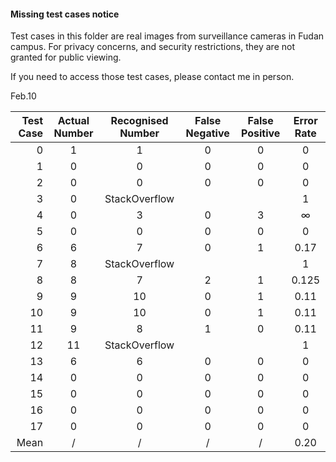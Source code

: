 #### Missing test cases notice

Test cases in this folder are real images from surveillance cameras in Fudan campus. For privacy concerns, and security restrictions, they are not granted for public viewing.

If you need to access those test cases, please contact me in person.



Feb.10

| Test Case | Actual Number | Recognised Number | False Negative | False Positive | Error Rate |
| --------: | :-----------: | :---------------: | :------------: | :------------: | :--------: |
|         0 |       1       |         1         |       0        |       0        |     0      |
|         1 |       0       |         0         |       0        |       0        |     0      |
|         2 |       0       |         0         |       0        |       0        |     0      |
|         3 |       0       |   StackOverflow   |                |                |     1      |
|         4 |       0       |         3         |       0        |       3        |     ∞      |
|         5 |       0       |         0         |       0        |       0        |     0      |
|         6 |       6       |         7         |       0        |       1        |    0.17    |
|         7 |       8       |   StackOverflow   |                |                |     1      |
|         8 |       8       |         7         |       2        |       1        |   0.125    |
|         9 |       9       |        10         |       0        |       1        |    0.11    |
|        10 |       9       |        10         |       0        |       1        |    0.11    |
|        11 |       9       |         8         |       1        |       0        |    0.11    |
|        12 |      11       |   StackOverflow   |                |                |     1      |
|        13 |       6       |         6         |       0        |       0        |     0      |
|        14 |       0       |         0         |       0        |       0        |     0      |
|        15 |       0       |         0         |       0        |       0        |     0      |
|        16 |       0       |         0         |       0        |       0        |     0      |
|        17 |       0       |         0         |       0        |       0        |     0      |
|      Mean |       /       |         /         |       /        |       /        |    0.20    |

